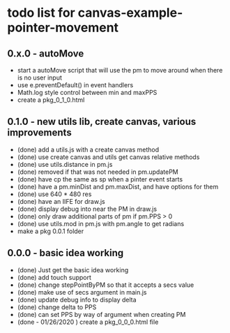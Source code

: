 # todo list for canvas-example-pointer-movement

## 0.x.0 - autoMove
* start a autoMove script that will use the pm to move around when there is no user input
* use e.preventDefault() in event handlers
* Math.log style control between min and maxPPS
* create a pkg_0_1_0.html

## 0.1.0 - new utils lib, create canvas, various improvements
* (done) add a utils.js with a create canvas method
* (done) use create canvas and utils get canvas relative methods
* (done) use utils.distance in pm.js
* (done) removed if that was not needed in pm.updatePM
* (done) have cp the same as sp when a pinter event starts
* (done) have a pm.minDist and pm.maxDist, and have options for them
* (done) use 640 * 480 res
* (done) have an IIFE for draw.js
* (done) display debug into near the PM in draw.js
* (done) only draw additional parts of pm if pm.PPS > 0
* (done) use utils.mod in pm.js with pm.angle to get radians
* make a pkg 0.0.1 folder

## 0.0.0 - basic idea working
* (done) Just get the basic idea working
* (done) add touch support
* (done) change stepPointByPM so that it accepts a secs value
* (done) make use of secs argument in main.js
* (done) update debug info to display delta
* (done) change delta to PPS
* (done) can set PPS by way of argument when creating PM
* (done - 01/26/2020 ) create a pkg_0_0_0.html file